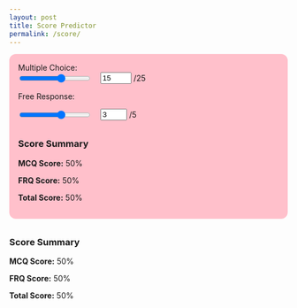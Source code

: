 ```yaml
---
layout: post
title: Score Predictor
permalink: /score/
---
```


<div id="scoreForm" style="background-color:#FFC0CB;padding:1rem;border-radius:12px;max-width:700px;margin:auto;">
  <label for="mcq">Multiple Choice:</label>
  <div style="display: flex; align-items: center; gap: 1rem;">
    <input type="range" id="mcq" min="0" max="25" value="15" oninput="syncInput('mcq')">
    <div style="display:flex; align-items: center; gap: 0.25rem;">
      <input type="number" id="mcqInput" min="0" max="25" value="15" oninput="syncSlider('mcq')">
      <span>/25</span>
    </div>
  </div>

  <label for="frq" style="margin-top:1rem;">Free Response:</label>
  <div style="display: flex; align-items: center; gap: 1rem;">
    <input type="range" id="frq" min="0" max="5" value="3" oninput="syncInput('frq')">
    <div style="display:flex; align-items: center; gap: 0.25rem;">
      <input type="number" id="frqInput" min="0" max="5" value="3" oninput="syncSlider('frq')">
      <span>/5</span>
    </div>
  </div>

  <div id="summary" style="margin-top:2rem;">
    <h3>Score Summary</h3>
    <p><strong>MCQ Score:</strong> <span id="mcqScore">50%</span></p>
    <p><strong>FRQ Score:</strong> <span id="frqScore">50%</span></p>
    <p><strong>Total Score:</strong> <span id="totalScore">50%</span></p>
  </div>
</div>

  <div id="summary" style="margin-top:2rem;">
    <h3>Score Summary</h3>
    <p><strong>MCQ Score:</strong> <span id="mcqScore">50%</span></p>
    <p><strong>FRQ Score:</strong> <span id="frqScore">50%</span></p>
    <p><strong>Total Score:</strong> <span id="totalScore">50%</span></p>
  </div>
</div>

<script>
function syncInput(type) {
  const val = parseInt(document.getElementById(type).value);
  document.getElementById(`${type}Input`).value = val;
  updateScores();
}

function syncSlider(type) {
  const val = parseInt(document.getElementById(`${type}Input`).value);
  const max = parseInt(document.getElementById(type).max);
  const boundedVal = Math.min(Math.max(0, val), max);
  document.getElementById(type).value = boundedVal;
  updateScores();
}

function updateScores() {
  const mcq = parseInt(document.getElementById('mcq').value);
  const frq = parseInt(document.getElementById('frq').value);

  const mcqPercent = Math.round((mcq / 60) * 100);
  const frqPercent = Math.round((frq / 40) * 100);
  const totalRaw = (mcq / 60 * 0.5) + (frq / 40 * 0.5);
  const totalPercent = Math.round(totalRaw * 100);

  let predictedScore = 1;
  if (totalPercent >= 90) predictedScore = 5;
  else if (totalPercent >= 75) predictedScore = 4;
  else if (totalPercent >= 60) predictedScore = 3;
  else if (totalPercent >= 45) predictedScore = 2;

  document.getElementById('mcqScore').textContent = `${mcqPercent}%`;
  document.getElementById('frqScore').textContent = `${frqPercent}%`;
  document.getElementById('totalScore').textContent = `${totalPercent}%`;
}

// Initialize
updateScores();
</script>
